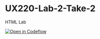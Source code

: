 # UX220-Lab-2-Take-2
HTML Lab

[![Open in Codeflow](https://developer.stackblitz.com/img/open_in_codeflow.svg)](https:///pr.new/JoshDS595/UX220-Lab-2-Take-2)
